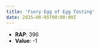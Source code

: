 ```yaml
---
title: 'Fiery Egg of Egg Testing'
date: 2025-08-05T00:00:00Z
---
```

- **RAP**: 396
- **Value**: -1
